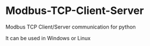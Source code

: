 # Modbus-TCP-Client-Server
Modbus TCP Client/Server communication for python

lt can be used in Windows or Linux
